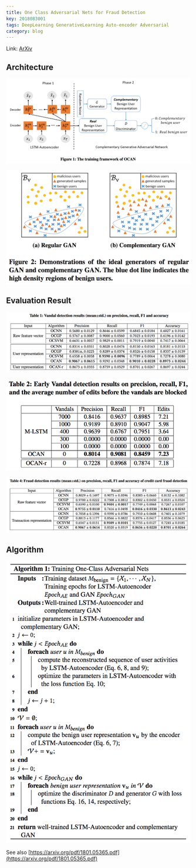 ```yaml
---
title: One Class Adversarial Nets for Fraud Detection
key: 2018083001
tags: DeepLearning GenerativeLearning Auto-encoder Adversarial
category: blog
---
```


Link: [ArXiv](https://arxiv.org/abs/1803.01798)

## Architecture

![](/assets/images/20180830-overview.png)

![](/assets/images/20180830-OGAN.png)

## Evaluation Result

![](/assets/images/20180830-eval.png)

![](/assets/images/20180830-eval2.png)

![](/assets/images/20180830-eval3.png)

## Algorithm

![](/assets/images/20180830-alg.png)

See also [https://arxiv.org/pdf/1801.05365.pdf](https://arxiv.org/pdf/1801.05365.pdf)